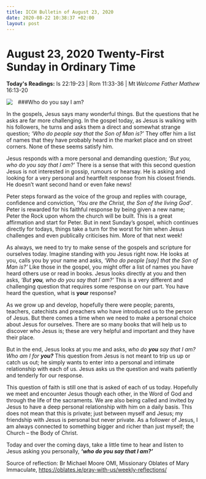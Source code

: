 ```yaml
---
title: ICCH Bulletin of August 23, 2020
date: 2020-08-22 10:38:37 +02:00
layout: post
---
```


# August 23, 2020 Twenty-First Sunday in Ordinary Time
<span style="float: right"><em>Welcome Father Mathew</em></span>
**Today's Readings:** Is 22:19-23 | Rom 11:33-36 | Mt 16:13-20


<img style="float: left; margin-right: 1em;" src="https://t1.daumcdn.net/cfile/tistory/261C8D4F53E096773C">

###Who do you say I am? 

In the gospels, Jesus says many wonderful things. But the questions that he asks are far more challenging. In the gospel today, as Jesus is walking with his followers, he turns and asks them a direct and somewhat strange question; *‘Who do people say that the Son of Man is?’* They offer him a list of names that they have probably heard in the market place and on street corners. None of these seems satisfy him.

Jesus responds with a more personal and demanding question; *‘But you, who do you say that I am?’* There is a sense that with this second question Jesus is not interested in gossip, rumours or hearsay. He is asking and looking for a very personal and heartfelt response from his closest friends. He doesn’t want second hand or even fake news!

Peter steps forward as the voice of the group and replies with courage, confidence and conviction, *‘You are the Christ, the Son of the living God’*. Peter is rewarded for his faithful response by being given a new name; Peter the Rock upon whom the church will be built. This is a great affirmation and start for Peter. But in next Sunday’s gospel, which continues directly for todays, things take a turn for the worst for him when Jesus challenges and even publically criticises him. More of that next week!

As always, we need to try to make sense of the gospels and scripture for ourselves today. Imagine standing with you Jesus right now. He looks at you, calls you by your name and asks, *‘Who do people [say] that the Son of Man is?’* Like those in the gospel, you might offer a list of names you have heard others use or read in books. Jesus looks directly at you and then asks, *‘But **you**, who do you say that I am?’* This is a very different and challenging question that requires some response on our part. You have heard the question, what is **your** response?

As we grow up and develop, hopefully there were people; parents, teachers, catechists and preachers who have introduced us to the person of Jesus. But there comes a time when we need to make a personal choice about Jesus for ourselves. There are so many books that will help us to discover who Jesus is; these are very helpful and important and they have their place.

But in the end, Jesus looks at you me and asks, *who do **you** say that I am? Who am I for **you?*** This question from Jesus is not meant to trip us up or catch us out; he simply wants to enter into a personal and intimate relationship with each of us. Jesus asks us the question and waits patiently and tenderly for our response.

This question of faith is still one that is asked of each of us today. Hopefully we meet and encounter Jesus though each other, in the Word of God and through the life of the sacraments. We are also being called and invited by Jesus to have a deep personal relationship with him on a daily basis. This does not mean that this is private; just between myself and Jesus; my friendship with Jesus is personal but never private. As a follower of Jesus, I am always connected to something bigger and richer than just myself; the Church – the Body of Christ. 

Today and over the coming days, take a little time to hear and listen to Jesus asking you personally, ***‘who do you say that I am?’***

Source of reflection: Br Michael Moore OMI, Missionary Oblates of Mary Immaculate, https://oblates.ie/pray-with-us/weekly-reflections/




